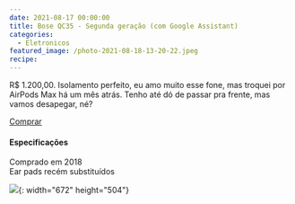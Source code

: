 ```yaml
---
date: 2021-08-17 00:00:00
title: Bose QC35 - Segunda geração (com Google Assistant)
categories:
  - Eletronicos
featured_image: /photo-2021-08-18-13-20-22.jpeg
recipe:
---
```

R$ 1.200,00. Isolamento perfeito, eu amo muito esse fone, mas troquei por AirPods Max h&aacute; um m&ecirc;s atr&aacute;s. Tenho até d&oacute; de passar pra frente, mas vamos desapegar, né?

[Comprar](https://api.whatsapp.com/send?phone=5531992799960&amp;text=Oi!%20Tenho%20interesse%20em%20alguma%20coisa%20na%20sua%20lojinha.)

#### Especifica&ccedil;&otilde;es

Comprado em 2018<br>Ear pads recém substitu&iacute;dos​​

![](/lojinha/photo-2021-08-18-13-20-54.jpeg){: width="672" height="504"}
